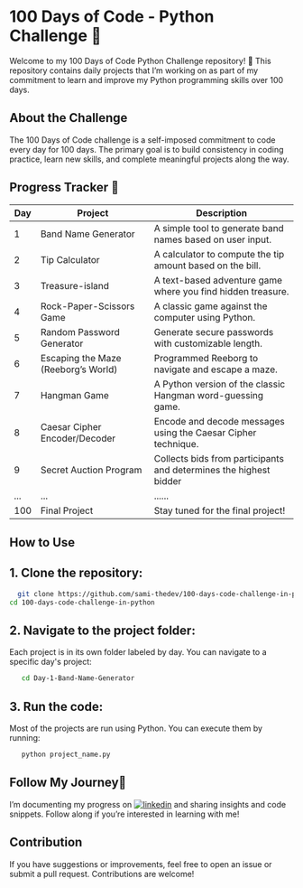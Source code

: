 
# 100 Days of Code - Python Challenge 🐍
Welcome to my 100 Days of Code Python Challenge repository! 🚀 This repository contains daily projects that I’m working on as part of my commitment to learn and improve my Python programming skills over 100 days.



## About the Challenge
The 100 Days of Code challenge is a self-imposed commitment to code every day for 100 days. The primary goal is to build consistency in coding practice, learn new skills, and complete meaningful projects along the way.
## Progress Tracker 📅
| Day | Project | Description | 
|----------|----------|----------|
|1 |Band Name Generator|A simple tool to generate band names based on user input.|	
| 2 |Tip Calculator |A calculator to compute the tip amount based on the bill.|
| 3 |Treasure-island | A text-based adventure game where you find hidden treasure.|
| 4 |Rock-Paper-Scissors Game|A classic game against the computer using Python.|
| 5 |Random Password Generator|Generate secure passwords with customizable length.|
| 6 |Escaping the Maze (Reeborg’s World)|Programmed Reeborg to navigate and escape a maze.|
| 7 |Hangman Game|A Python version of the classic Hangman word-guessing game.|
| 8 |Caesar Cipher Encoder/Decoder|Encode and decode messages using the Caesar Cipher technique.|
| 9 |Secret Auction Program|Collects bids from participants and determines the highest bidder|
| ... |    ...  |        ......            |    
| 100 |Final Project|Stay tuned for the final project!|

## How to Use



## 1. Clone the repository: 
 
```bash
  git clone https://github.com/sami-thedev/100-days-code-challenge-in-python.git
cd 100-days-code-challenge-in-python
```
## 2. Navigate to the project folder:

Each project is in its own folder labeled by day. You can navigate to a specific day's project:
```bash
   cd Day-1-Band-Name-Generator
   ```
## 3. Run the code:
Most of the projects are run using Python. You can execute them by running:
```bash
   python project_name.py
  ```



## Follow My Journey🔗
I’m documenting my progress on [![linkedin](https://img.shields.io/badge/linkedin-0A66C2?style=for-the-badge&logo=linkedin&logoColor=white)](https://www.linkedin.com/in/muhammad-sami-06806a320/) and sharing insights and code snippets. Follow along if you’re interested in learning with me!






## Contribution

If you have suggestions or improvements, feel free to open an issue or submit a pull request. Contributions are welcome!

